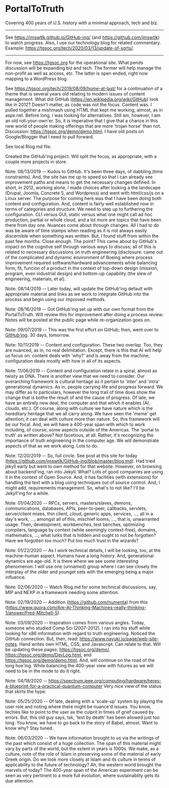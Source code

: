 # PortalToTruth 
Covering 400 years of U.S. history with a minimal approach, tech and biz.

---

See https://jmswtlk.github.io/GitHub-ing/ (and https://github.com/jmswtlk) to watch progress. Also, I use our technology blog for related commentary. Example: https://tgsoc.org/tech/2020/03/13/update-of-sorts/. 

---

For now, see https://tgsoc.org for the operational site. What pends discussion will be expanding biz and tech. The former will help manage the non-profit as well as access, etc. The latter is open ended, right now mapping to a WordPress blog. 

See https://tgsoc.org/tech/2019/08/09/home-at-last/ for a continuation of a theme that is several years old relating to modern issues of content management. What did GitHub (https://en.wikipedia.org/wiki/GitHub) look like in 2012? Doesn't matter, as code was not the focus. Content was. I pulled together a mishmash using HTML that kept me working, almost, as in aspx.net. Before long, I was looking for alternatives. Still am, however, I am an old roll-your-own'er. So, it is imperative that I give that a chance in this new world of people making offerings that are more 'trojan horse' than not. Discussion: https://tgsoc.org/demo/demo.html. I have old posts on Google/Blogger that I need to pull forward.  

See local Rlog.md file. 

Created the GitHub'ing project. Will split the focus, as appropriate, with a couple more projects in store. 

Note: 08/13/2019 -- Kudos to GitHub. It's been three days, of dabbling (time constraints). And, the site has me up to speed so that I can already see improvement paths and means to get the necessary changes defined. In short, in 2012, working alone, I made choices after looking a the landscape (Drupal, Joomla, Concrete 5, and Wordpress) and went with html/css/js on a Linux server. The purpose for coming here was that I have been doing both content and configuration. And, content is fairly well established now in terms of categories and structure. We need to step up to furthering the configuration. CLI versus GUI, static versus what one might call ad hoc production, partial or whole cloud, and a lot more are topics that have been there from day one. Nuances come about through changes. All I had to do was be aware of time stamps when reading as it is not always easily discernible when something was written. But, I found stuff from within the past few months. Close enough. The point? This came about by GitHub's impact on the cognitve self through various ways to discuss; all of this is related to necessary discussions on truth engineering (disclosure: came out of the complicated and dynamic environment of Boeing where process improvement required software/hardward advancements while balancing form, fit, funcion of a product in the context of top-down design (mission, program, even industrial design) and bottom-up capability (the slew of engineering, materials, et al). 

Note: 08/14/2019 -- Later today, will update the GitHub'ing default with appropriate material and links as we work to integrate GitHub into the process and begin using our improved methods. 

Note: 08/16/2019 -- Got GitHub'ing set up with our own format from the PortalToTruth. Will review this for improvement after doing a process review. Notes will be posted at the public page while re-organization goes on. 
 
Note: 09/07/2019 -- This was the first effort on GitHub; then, went over to <a href="https://jmswtlk.github.io/GitHub-ing/">GitHub'ing</a>. 30 days, tomorrow. 

Note: 10/11/2019 -- Content and configuration. These two overlap. Too, they are nuanced, as in, no real delimitation. Except, there is this that AI will help us focus on: content deals with 'why?' and is away from the machine; configuration deals mostly with how in all of its aspects. 

Note: 11/06/2019 -- Content and configuration relate in a spiral, almost as twisty as DNA. There is another view that we need to consider. Our overarching framework is cultural heritage as it pertain to 'inter' and 'intra' generational dynamics. As in, people carrying life and progress forward. We may differ as to particulars, however the long trail of time does show the change that is bothe the result of and the cause of progress. Of late, we have an entirely new deal, the computer and that which it enables (AI, clouds, etc.). Of course, along with culture we have nature which is the hereditary heritage that we all carry along. We have seen the 'meme' get attention; it can deal with culture more than nature. So, this framework will be our focal. And, we will have a 400-year span with which to work including, of course, some aspects outside of the Americas. The 'portal to truth' as written above? Not facetious, at all. Rather, it's recognizing the importance of truth engineering in the computer age. We will demonstrate aspects of that as we work along. Lots to do. 

Note: 12/20/2019 -- So, full circle. See post at this site for today (https://github.com/jmswtlk/GitHub-ing/blob/master/blog.md). Had tried jekyll early but went to own method for that website. However, on browsing about backend'ing, ran into Jekyll. What? Lots of good companies are using it in the context of Open Source. And, it has facilities (with extensions) for handling the text with a blog using techniques out of source control. And, I might add, requirements management. So, what's to not like? I'll be Jekyll'ing for a while. 

Note: 01/04/2020 -- RPCs, servers, masters/slaves, demons, communications, databases, APIs, peer-to-peer, callbacks, servlets, server/client mixes, thin client, cloud, generic apps, services, ..., all in a day's work, ..., amongst all of this, mischief looms, ..., that is, unwarranted usage. Then, development, workbenches, test benches, optimizing compilers, language by context (while seemingly context-free), domains, mathematics, ..., what lurks that is hidden and ought to not be forgotten? Have we forgotten too much? Put too much trust in the wizards?

Note: 01/22/2020 -- As I work technical details, I will be looking, too, at the machine-human aspect. Humans have a long history. And, generational dynamics are age-old. It is there where we see some interesting phenomenon. I will use one (unnamed) group where I can see closely the interplay of the older and younget sets with the emerging being a major influence. 

Note: 02/06/2020 -- Watch Rlog.md for some technical discussions, say, MIP and NEXP in a framework needing some attention. 

Note: 02/19/2020 -- Addition (https://github.com/numenta) from this (https://www.quora.com/Are-AI-Thinking-Machines-really-thinking-1/answer/Fred-Mitchell-5).  

Note: 03/09/2020 -- Inspiration comes from various angles. Today, someone who studied Comp Sci (2007-2012). I ran into his stuff while looking for x86 information with regard to truth engineering. Noticed the GitHub connection. But, then, read: https://www.nayuki.io/page/web-site-notes. Hand writes own HTML, CSS, and Javascript. Can relate to that. Will be updating these pages: https://tgsoc.org/demo/, https://tgsoc.org/demo/DevLog.html, and https://tgsoc.org/demo/demo.html. And, will continue on the road of the long hoe'ing. While balancing the 400-year view with futures as we will need to be in the mode to do it right. 

Note: 04/18/2020 -- https://spectrum.ieee.org/computing/hardware/heres-a-blueprint-for-a-practical-quantum-computer Very nice view of the status that skirts the hype. 

Note: 05/25/2020 -- Of late, dealing with a 'scale-up' system by playing the user role and noting where there might be nuance'd issues. You know, techies like to point to the user as the culprit in times of grief caused by errors. But, this old guy says, tsk, 'test by death' has been allowed just too long. You know, we have to go back to the story of Babel, almost. Want to know why? Stay tuned. 

Note: 06/03/2020 -- We have information brought to us via the writings of the past which consist of a huge collection. The span of this material might vary by parts of the world, but the extent in years is 1000s. We make, as a culture, note of the role of Islam in preserving some of the material of early Greek origin. Do we look more closely at Islam and its culture in terms of applicability to the future of technology? Ah, the western world brought the marvels of today? The 400-year span of the American experiment can be seen as very pertinent to a more full evolution, where sustainablity gets its due attention.    

